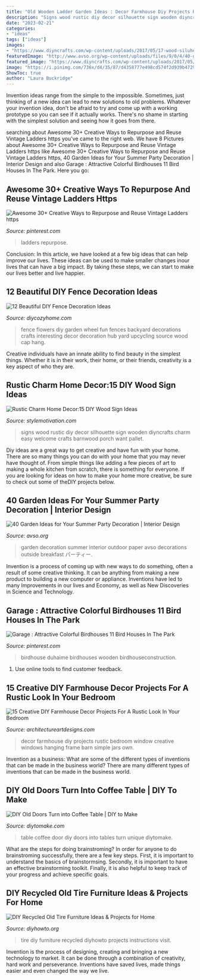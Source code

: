 ```yaml
---
title: "Old Wooden Ladder Garden Ideas : Decor Farmhouse Diy Projects Rustic Bedroom Window Creative Windows Hanging Frame Barn Simple Jars Own"
description: "Signs wood rustic diy decor silhouette sign wooden diyncrafts charm easy welcome crafts barnwood porch want pallet"
date: "2023-02-21"
categories:
- "ideas"
tags: ["ideas"]
images:
- "https://www.diyncrafts.com/wp-content/uploads/2017/05/17-wood-siluhette-diyncrafts-com.jpg"
featuredImage: "http://www.avso.org/wp-content/uploads/files/9/0/4/40-garden-ideas-for-your-summer-party-decoration-34-904.jpg"
featured_image: "https://www.diyncrafts.com/wp-content/uploads/2017/05/17-wood-siluhette-diyncrafts-com.jpg"
image: "https://i.pinimg.com/736x/d4/35/87/d4358777e498cd574f2d939b4729eb84.jpg"
ShowToc: true
author: "Laura Buckridge"
---
```



Invention ideas range from the simple to the impossible. Sometimes, just thinking of a new idea can lead to new solutions to old problems. Whatever your invention idea, don't be afraid to try and come up with a working prototype so you can see if it actually works. There's no shame in starting with the simplest solution and seeing how it goes from there.

	

		
searching about Awesome 30+ Creative Ways to Repurpose and Reuse Vintage Ladders https you've came to the right web. We have 8 Pictures about Awesome 30+ Creative Ways to Repurpose and Reuse Vintage Ladders https like Awesome 30+ Creative Ways to Repurpose and Reuse Vintage Ladders https, 40 Garden Ideas for Your Summer Party Decoration | Interior Design and also Garage : Attractive Colorful Birdhouses 11 Bird Houses In The Park. Here you go:
		
    
## Awesome 30+ Creative Ways To Repurpose And Reuse Vintage Ladders Https

<img loading=lazy src="https://i.pinimg.com/736x/f7/40/08/f74008109652142199be6f108dad0ca0.jpg" onerror="this.onerror=null;this.src='https://tse3.mm.bing.net/th?id=OIP.hpVKbGU7CMcyHbut1lu6cgHaNK&amp;pid=15.1';" alt="Awesome 30+ Creative Ways to Repurpose and Reuse Vintage Ladders https">

_Source: pinterest.com_

>ladders repurpose. 

	

Conclusion:
In this article, we have looked at a few big ideas that can help improve our lives. These ideas can be used to make smaller changes inour lives that can have a big impact. By taking these steps, we can start to make our lives better and live happier.

    
## 12 Beautiful DIY Fence Decoration Ideas

<img loading=lazy src="https://diycozyhome.com/wp-content/uploads/2016/06/wheel-flowers.jpg" onerror="this.onerror=null;this.src='https://tse3.mm.bing.net/th?id=OIP.HaZ6g6-5nJ6DOTIN4axxuQHaJ3&amp;pid=15.1';" alt="12 Beautiful DIY Fence Decoration Ideas">

_Source: diycozyhome.com_

>fence flowers diy garden wheel fun fences backyard decorations crafts interesting decor decoration hub yard upcycling source wood cap hang. 

	

Creative individuals have an innate ability to find beauty in the simplest things. Whether it is in their work, their home, or their friends, creativity is a key aspect of who they are.

    
## Rustic Charm Home Decor:15 DIY Wood Sign Ideas

<img loading=lazy src="https://www.diyncrafts.com/wp-content/uploads/2017/05/17-wood-siluhette-diyncrafts-com.jpg" onerror="this.onerror=null;this.src='https://tse3.mm.bing.net/th?id=OIP.Bjw9KsMcJZdGCGVMROuqhgHaNu&amp;pid=15.1';" alt="Rustic Charm Home Decor:15 DIY Wood Sign Ideas">

_Source: stylemotivation.com_

>signs wood rustic diy decor silhouette sign wooden diyncrafts charm easy welcome crafts barnwood porch want pallet. 

	

Diy ideas are a great way to get creative and have fun with your home. There are so many things you can do with your home that you may never have thought of. From simple things like adding a few pieces of art to making a whole kitchen from scratch, there is something for everyone. If you are looking for ideas on how to make your home more creative, be sure to check out some of theDIY projects below.

    
## 40 Garden Ideas For Your Summer Party Decoration | Interior Design

<img loading=lazy src="http://www.avso.org/wp-content/uploads/files/9/0/4/40-garden-ideas-for-your-summer-party-decoration-34-904.jpg" onerror="this.onerror=null;this.src='https://tse3.mm.bing.net/th?id=OIP.mm5tIuTvlfKinIF4i6FOPAHaLG&amp;pid=15.1';" alt="40 Garden Ideas for Your Summer Party Decoration | Interior Design">

_Source: avso.org_

>garden decoration summer interior outdoor paper avso decorations outside breakfast パーティー. 

	

Invention is a process of coming up with new ways to do something, often a result of some creative thinking. It can be anything from making a new product to building a new computer or appliance. Inventions have led to many Improvements in our lives and Economy, as well as New Discoveries in Science and Technology.

    
## Garage : Attractive Colorful Birdhouses 11 Bird Houses In The Park

<img loading=lazy src="https://i.pinimg.com/736x/d4/35/87/d4358777e498cd574f2d939b4729eb84.jpg" onerror="this.onerror=null;this.src='https://tse3.mm.bing.net/th?id=OIP.UwOeWOKTN7yJC7aeatUP5QHaLH&amp;pid=15.1';" alt="Garage : Attractive Colorful Birdhouses 11 Bird Houses In The Park">

_Source: pinterest.com_

>birdhouse duhaime birdhouses wooden birdhouseconstruction. 

	

1. Use online tools to find customer feedback.

    
## 15 Creative DIY Farmhouse Decor Projects For A Rustic Look In Your Bedroom

<img loading=lazy src="http://www.architectureartdesigns.com/wp-content/uploads/2017/01/15-Creative-DIY-Farmhouse-Decor-Projects-For-A-Rustic-Look-In-Your-Bedroom-9.jpg" onerror="this.onerror=null;this.src='https://tse2.mm.bing.net/th?id=OIP.fv3A1POfs54fb5Gg872YHwHaKz&amp;pid=15.1';" alt="15 Creative DIY Farmhouse Decor Projects For A Rustic Look In Your Bedroom">

_Source: architectureartdesigns.com_

>decor farmhouse diy projects rustic bedroom window creative windows hanging frame barn simple jars own. 

	

Invention as a business: What are some of the different types of inventions that can be made in the business world?
There are many different types of inventions that can be made in the business world.

    
## DIY Old Doors Turn Into Coffee Table | DIY To Make

<img loading=lazy src="http://www.diytomake.com/wp-content/uploads/2015/08/DIY-coffee-table-made-from-a-door.jpg" onerror="this.onerror=null;this.src='https://tse3.mm.bing.net/th?id=OIP.J12fI0L4mdjV_6V6iv84AgHaJA&amp;pid=15.1';" alt="DIY Old Doors Turn into Coffee Table | DIY to Make">

_Source: diytomake.com_

>table coffee door diy doors into tables turn unique diytomake. 

	

What are the steps for doing brainstroming?
In order for anyone to do brainstroming successfully, there are a few key steps. First, it is important to understand the basics of brainstormsing. Secondly, it is important to have an effective brainstorming toolkit. Finally, it is also helpful to keep track of your progress and achieve specific goals.

    
## DIY Recycled Old Tire Furniture Ideas &amp; Projects For Home

<img loading=lazy src="http://www.diyhowto.org/wp-content/uploads/DIYHowto-DIY-Old-Tire-Furniture-Ideas-Projects-16.jpg" onerror="this.onerror=null;this.src='https://tse3.mm.bing.net/th?id=OIP.RhhpXJBvCF5HjN94rDI3agHaRq&amp;pid=15.1';" alt="DIY Recycled Old Tire Furniture Ideas &amp; Projects for Home">

_Source: diyhowto.org_

>tire diy furniture recycled diyhowto projects instructions visit. 

	

Invention is the process of designing, creating and bringing a new technology to market. It can be done through a combination of creativity, hard work and perseverance. Inventions have saved lives, made things easier and even changed the way we live.

